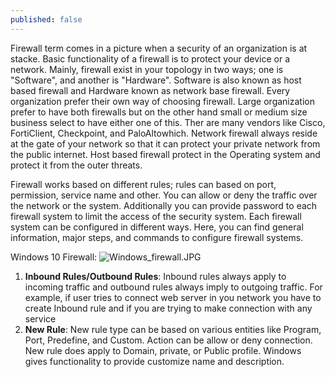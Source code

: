 ```yaml
---
published: false
---
```

Firewall term comes in a picture when a security of an organization is at stacke. Basic functionality of a firewall is to protect your device or a network. Mainly, firewall exist in your topology in two ways; one is "Software", and another is "Hardware". Software is also known as host based firewall and Hardware known as network base firewall. Every organization prefer their own way of choosing firewall. Large organization prefer to have both firewalls but on the other hand small or medium size business select to have either one of this. Ther are many vendors like Cisco, FortiClient, Checkpoint, and PaloAltowhich. Network firewall always reside at the gate of your network so that it can protect your private network from the public internet. Host based firewall protect in the Operating system and protect it from the outer threats.

Firewall works based on different rules; rules can based on port, permission, service name and other. You can allow or deny the traffic over the network or the system. Additionally you can provide password to each firewall system to limit the access of the security system. Each firewall system can be configured in different ways. Here, you can find general information, major steps, and commands to configure firewall systems.

Windows 10 Firewall:
![Windows_firewall.JPG]({{site.baseurl}}/_posts/Windows_firewall.JPG)

1. **Inbound Rules/Outbound Rules**: Inbound rules always apply to incoming traffic and outbound rules always imply to outgoing traffic. For example, if user tries to connect web server in you network you have to create Inbound rule and if you are trying to make connection with any service  
2. **New Rule**: New rule type can be based on various entities like Program, Port,  Predefine, and Custom. Action can be allow or deny connection. New rule does apply to Domain, private, or Public profile. Windows gives functionality to provide customize name and description.
